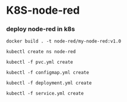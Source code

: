 # K8S-node-red

### deploy node-red in k8s

`docker build . -t node-red/my-node-red:v1.0`

`kubectl create ns node-red`

`kubectl -f pvc.yml create`

`kubectl -f configmap.yml create`

`kubectl -f deployment.yml create`

`kubectl -f service.yml create`

